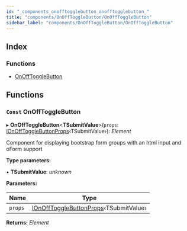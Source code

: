 ```yaml
---
id: "_components_onofftogglebutton_onofftogglebutton_"
title: "components/OnOffToggleButton/OnOffToggleButton"
sidebar_label: "components/OnOffToggleButton/OnOffToggleButton"
---
```


## Index

### Functions

* [OnOffToggleButton](_components_onofftogglebutton_onofftogglebutton_.md#const-onofftogglebutton)

## Functions

### `Const` OnOffToggleButton

▸ **OnOffToggleButton**<**TSubmitValue**>(`props`: [IOnOffToggleButtonProps](../interfaces/_components_onofftogglebutton_onofftogglebutton_types_.ionofftogglebuttonprops.md)‹TSubmitValue›): *Element*

Component for displaying bootstrap
form groups with an html input and
oForm support

**Type parameters:**

▪ **TSubmitValue**: *unknown*

**Parameters:**

Name | Type |
------ | ------ |
`props` | [IOnOffToggleButtonProps](../interfaces/_components_onofftogglebutton_onofftogglebutton_types_.ionofftogglebuttonprops.md)‹TSubmitValue› |

**Returns:** *Element*
